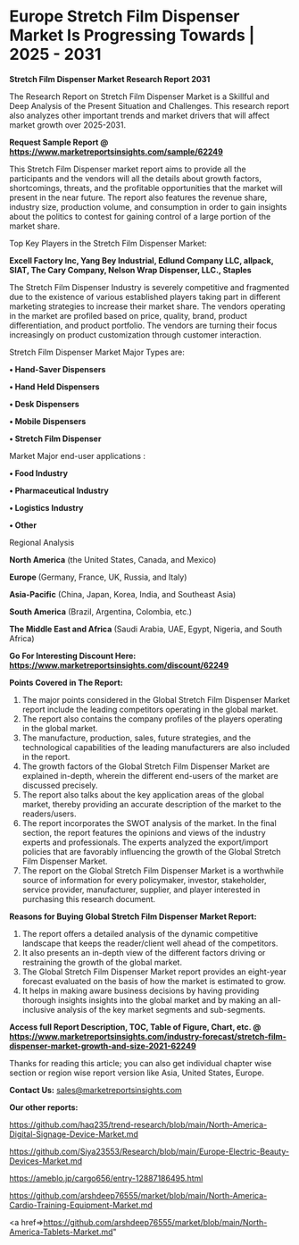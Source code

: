  # Europe Stretch Film Dispenser Market Is Progressing Towards | 2025 - 2031

<strong>Stretch Film Dispenser Market Research Report 2031</strong>

The Research Report on Stretch Film Dispenser Market is a Skillful and Deep Analysis of the Present Situation and Challenges. This research report also analyzes other important trends and market drivers that will affect market growth over 2025-2031.

<strong>Request Sample Report @ <a href=https://www.marketreportsinsights.com/sample/62249>https://www.marketreportsinsights.com/sample/62249</a></strong>

This Stretch Film Dispenser market report aims to provide all the participants and the vendors will all the details about growth factors, shortcomings, threats, and the profitable opportunities that the market will present in the near future. The report also features the revenue share, industry size, production volume, and consumption in order to gain insights about the politics to contest for gaining control of a large portion of the market share.

Top Key Players in the Stretch Film Dispenser Market:

<strong>Excell Factory Inc, Yang Bey Industrial, Edlund Company LLC, allpack, SIAT, The Cary Company, Nelson Wrap Dispenser, LLC., Staples</strong>

The Stretch Film Dispenser Industry is severely competitive and fragmented due to the existence of various established players taking part in different marketing strategies to increase their market share. The vendors operating in the market are profiled based on price, quality, brand, product differentiation, and product portfolio. The vendors are turning their focus increasingly on product customization through customer interaction.

Stretch Film Dispenser Market Major Types are:

<strong>• Hand-Saver Dispensers

• Hand Held Dispensers

• Desk Dispensers

• Mobile Dispensers

• Stretch Film Dispenser</strong>

Market Major end-user applications :

<strong>• Food Industry

• Pharmaceutical Industry

• Logistics Industry

• Other</strong>

Regional Analysis

</u><strong><b>North America</b></strong> (the United States, Canada, and Mexico)

<strong><b>Europe </b></strong>(Germany, France, UK, Russia, and Italy)

<strong><b>Asia-Pacific</b></strong> (China, Japan, Korea, India, and Southeast Asia)

<strong><b>South America</b></strong> (Brazil, Argentina, Colombia, etc.)

<strong><b>The Middle East and Africa</b></strong> (Saudi Arabia, UAE, Egypt, Nigeria, and South Africa)

<strong>Go For Interesting Discount Here: <a href=https://www.marketreportsinsights.com/discount/62249>https://www.marketreportsinsights.com/discount/62249</a></strong>

<strong>Points Covered in The Report:</strong>
<ol>
  <li>The major points considered in the Global Stretch Film Dispenser Market report include the leading competitors operating in the global market.</li>
  <li>The report also contains the company profiles of the players operating in the global market.</li>
  <li>The manufacture, production, sales, future strategies, and the technological capabilities of the leading manufacturers are also included in the report.</li>
  <li>The growth factors of the Global Stretch Film Dispenser Market are explained in-depth, wherein the different end-users of the market are discussed precisely.</li>
  <li>The report also talks about the key application areas of the global market, thereby providing an accurate description of the market to the readers/users.</li>
  <li>The report incorporates the SWOT analysis of the market. In the final section, the report features the opinions and views of the industry experts and professionals. The experts analyzed the export/import policies that are favorably influencing the growth of the Global Stretch Film Dispenser Market.</li>
  <li>The report on the Global Stretch Film Dispenser Market is a worthwhile source of information for every policymaker, investor, stakeholder, service provider, manufacturer, supplier, and player interested in purchasing this research document.</li>
</ol>
<strong>Reasons for Buying Global Stretch Film Dispenser Market Report:</strong>

<ol>
  <li>The report offers a detailed analysis of the dynamic competitive landscape that keeps the reader/client well ahead of the competitors.</li>
  <li>It also presents an in-depth view of the different factors driving or restraining the growth of the global market.</li>
  <li>The Global Stretch Film Dispenser Market report provides an eight-year forecast evaluated on the basis of how the market is estimated to grow.</li>
  <li>It helps in making aware business decisions by having providing thorough insights insights into the global market and by making an all-inclusive analysis of the key market segments and sub-segments.</li>
</ol>
<strong>Access full Report Description, TOC, Table of Figure, Chart, etc. @ <a href=https://www.marketreportsinsights.com/industry-forecast/stretch-film-dispenser-market-growth-and-size-2021-62249>https://www.marketreportsinsights.com/industry-forecast/stretch-film-dispenser-market-growth-and-size-2021-62249</a></strong>


Thanks for reading this article; you can also get individual chapter wise section or region wise report version like Asia, United States, Europe.

<strong>Contact Us:</strong>
sales@marketreportsinsights.com

<strong>Our other reports:</strong>

<a href=https://github.com/haq235/trend-research/blob/main/North-America-Digital-Signage-Device-Market.md>https://github.com/haq235/trend-research/blob/main/North-America-Digital-Signage-Device-Market.md</a>

<a href=https://github.com/Siya23553/Research/blob/main/Europe-Electric-Beauty-Devices-Market.md>https://github.com/Siya23553/Research/blob/main/Europe-Electric-Beauty-Devices-Market.md</a>

<a href=https://ameblo.jp/cargo656/entry-12887186495.html>https://ameblo.jp/cargo656/entry-12887186495.html</a>

<a href=https://github.com/arshdeep76555/market/blob/main/North-America-Cardio-Training-Equipment-Market.md>https://github.com/arshdeep76555/market/blob/main/North-America-Cardio-Training-Equipment-Market.md</a>

<a href=>https://github.com/arshdeep76555/market/blob/main/North-America-Tablets-Market.md</a>"
